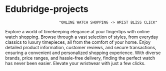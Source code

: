 # Edubridge-projects

                            "ONLINE WATCH SHOPPING -> WRIST BLISS CLICK" 
Explore a world of timekeeping elegance at your fingertips with online watch shopping. Browse through a vast selection of styles, from everyday classics to luxury timepieces, all from the comfort of your home. Enjoy detailed product information, customer reviews, and secure transactions, ensuring a convenient and personalized shopping experience. With diverse brands, price ranges, and hassle-free delivery, finding the perfect watch has never been easier. Elevate your wristwear with just a few clicks.
